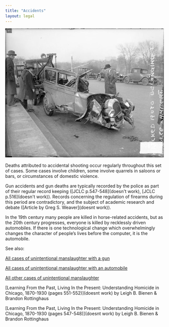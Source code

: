 ```yaml
---
title: "Accidents"
layout: legal
---
```


![1928](/static/img/legal/accidents/automobile.jpg)

Deaths attributed to accidental shooting occur regularly throughout this set of cases. Some cases involve children, some involve quarrels in saloons or bars, or circumstances of domestic violence.

Gun accidents and gun deaths are typically recorded by the police as part of their regular record keeping ([JCLC p.547-548](doesn't work), [JCLC p.516](doesn't work)). Records concerning the regulation of firearms during this period are contradictory, and the subject of academic research and debate ([Article by Greg S. Weaver](doesnt work)).

In the 19th century many people are killed in horse-related accidents, but as the 20th century progresses, everyone is killed by recklessly driven automobiles. If there is one technological change which overwhelmingly changes the character of people’s lives before the computer, it is the automobile.

See also:

[All cases of unintentional manslaughter with a gun](/database/?backToResults=1&kindman=2&page=1)

[All cases of unintentional manslaughter with an automobile](/database/?backToResults=1&kindman=1&page=1)

[All other cases of unintentional manslaughter](/database/?backToResults=1&kindman=3&page=1)

[Learning From the Past, Living In the Present: Understanding Homicide in Chicago, 1870-1930 (pages 551-552)](doesnt work) by Leigh B. Bienen & Brandon Rottinghaus

[Learning From the Past, Living In the Present: Understanding Homicide in Chicago, 1870-1930 (pages 547-548)](doesnt work) by Leigh B. Bienen & Brandon Rottinghaus
